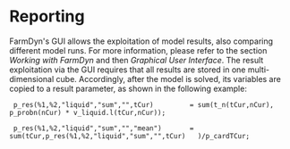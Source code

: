 # Reporting

FarmDyn's GUI allows the exploitation of model results, also comparing different model runs. For more information, please refer to the section *Working with FarmDyn* and then *Graphical User Interface*.
The result exploitation via the GUI requires that all results are stored in one multi-dimensional cube. Accordingly, after the model is solved, its variables are copied to a result parameter, as shown in the following example:

[embedmd]:# (N:/em/work1/Pahmeyer/FarmDyn/FarmDynDoku/FarmDyn_Docu/gams/exploiter/store_res.gms GAMS / p_res.*?liquid/ /;/)
```GAMS
 p_res(%1,%2,"liquid","sum","",tCur)         = sum(t_n(tCur,nCur), p_probn(nCur) * v_liquid.l(tCur,nCur));
```

[embedmd]:# (N:/em/work1/Pahmeyer/FarmDyn/FarmDynDoku/FarmDyn_Docu/gams/exploiter/store_res.gms GAMS / p_res.*?liquid","sum","","mean"/ /;/)
```GAMS
 p_res(%1,%2,"liquid","sum","","mean")       = sum(tCur,p_res(%1,%2,"liquid","sum","",tCur)   )/p_cardTCur;
```
